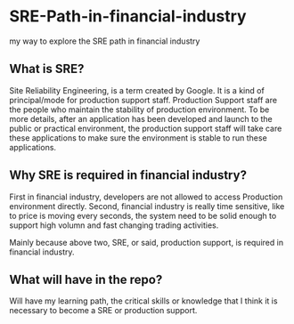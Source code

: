 # SRE-Path-in-financial-industry
my way to explore the SRE path in financial industry

## What is SRE?
Site Reliability Engineering, is a term created by Google. It is a kind of principal/mode for production support staff.
Production Support staff are the people who maintain the stability of production environment. To be more details, after an application has been developed and launch to the public or practical environment, the production support staff will take care these applications to make sure the environment is stable to run these applications.

## Why SRE is required in financial industry?
First in financial industry, developers are not allowed to access Production environment directly.
Second, financial industry is really time sensitive, like to price is moving every seconds, the system need to be solid enough to support high volumn and fast changing trading activities.

Mainly because above two, SRE, or said, production support, is required in financial industry.

## What will have in the repo?
Will have my learning path, the critical skills or knowledge that I think it is necessary to become a SRE or production support. 

